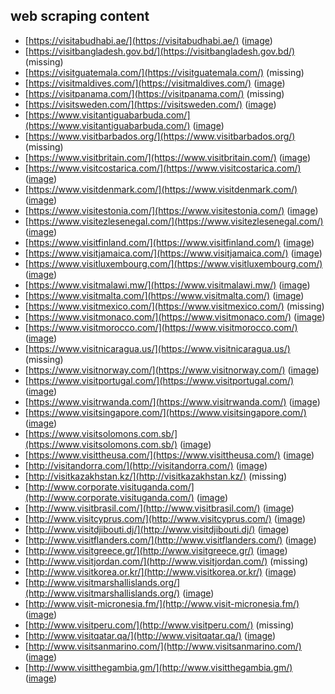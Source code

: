 ## web scraping content

- [https://visitabudhabi.ae/](https://visitabudhabi.ae/) ([image](https-visitabudhabi-ae.png))
- [https://visitbangladesh.gov.bd/](https://visitbangladesh.gov.bd/) (missing)
- [https://visitguatemala.com/](https://visitguatemala.com/) (missing)
- [https://visitmaldives.com/](https://visitmaldives.com/) ([image](https-visitmaldives-com.png))
- [https://visitpanama.com/](https://visitpanama.com/) (missing)
- [https://visitsweden.com/](https://visitsweden.com/) ([image](https-visitsweden-com.png))
- [https://www.visitantiguabarbuda.com/](https://www.visitantiguabarbuda.com/) ([image](https-www-visitantiguabarbuda-com.png))
- [https://www.visitbarbados.org/](https://www.visitbarbados.org/) (missing)
- [https://www.visitbritain.com/](https://www.visitbritain.com/) ([image](https-www-visitbritain-com.png))
- [https://www.visitcostarica.com/](https://www.visitcostarica.com/) ([image](https-www-visitcostarica-com.png))
- [https://www.visitdenmark.com/](https://www.visitdenmark.com/) ([image](https-www-visitdenmark-com.png))
- [https://www.visitestonia.com/](https://www.visitestonia.com/) ([image](https-www-visitestonia-com.png))
- [https://www.visitezlesenegal.com/](https://www.visitezlesenegal.com/) ([image](https-www-visitezlesenegal-com.png))
- [https://www.visitfinland.com/](https://www.visitfinland.com/) ([image](https-www-visitfinland-com.png))
- [https://www.visitjamaica.com/](https://www.visitjamaica.com/) ([image](https-www-visitjamaica-com.png))
- [https://www.visitluxembourg.com/](https://www.visitluxembourg.com/) ([image](https-www-visitluxembourg-com.png))
- [https://www.visitmalawi.mw/](https://www.visitmalawi.mw/) ([image](https-www-visitmalawi-mw.png))
- [https://www.visitmalta.com/](https://www.visitmalta.com/) ([image](https-www-visitmalta-com.png))
- [https://www.visitmexico.com/](https://www.visitmexico.com/) (missing)
- [https://www.visitmonaco.com/](https://www.visitmonaco.com/) ([image](https-www-visitmonaco-com.png))
- [https://www.visitmorocco.com/](https://www.visitmorocco.com/) ([image](https-www-visitmorocco-com.png))
- [https://www.visitnicaragua.us/](https://www.visitnicaragua.us/) (missing)
- [https://www.visitnorway.com/](https://www.visitnorway.com/) ([image](https-www-visitnorway-com.png))
- [https://www.visitportugal.com/](https://www.visitportugal.com/) ([image](https-www-visitportugal-com.png))
- [https://www.visitrwanda.com/](https://www.visitrwanda.com/) ([image](https-www-visitrwanda-com.png))
- [https://www.visitsingapore.com/](https://www.visitsingapore.com/) ([image](https-www-visitsingapore-com.png))
- [https://www.visitsolomons.com.sb/](https://www.visitsolomons.com.sb/) ([image](https-www-visitsolomons-com-sb.png))
- [https://www.visittheusa.com/](https://www.visittheusa.com/) ([image](https-www-visittheusa-com.png))
- [http://visitandorra.com/](http://visitandorra.com/) ([image](http-visitandorra-com.png))
- [http://visitkazakhstan.kz/](http://visitkazakhstan.kz/) (missing)
- [http://www.corporate.visituganda.com/](http://www.corporate.visituganda.com/) ([image](http-www-corporate-visituganda-com.png))
- [http://www.visitbrasil.com/](http://www.visitbrasil.com/) ([image](http-www-visitbrasil-com.png))
- [http://www.visitcyprus.com/](http://www.visitcyprus.com/) ([image](http-www-visitcyprus-com.png))
- [http://www.visitdjibouti.dj/](http://www.visitdjibouti.dj/) ([image](http-www-visitdjibouti-dj.png))
- [http://www.visitflanders.com/](http://www.visitflanders.com/) ([image](http-www-visitflanders-com.png))
- [http://www.visitgreece.gr/](http://www.visitgreece.gr/) ([image](http-www-visitgreece-gr.png))
- [http://www.visitjordan.com/](http://www.visitjordan.com/) (missing)
- [http://www.visitkorea.or.kr/](http://www.visitkorea.or.kr/) ([image](http-www-visitkorea-or-kr.png))
- [http://www.visitmarshallislands.org/](http://www.visitmarshallislands.org/) ([image](http-www-visitmarshallislands-org.png))
- [http://www.visit-micronesia.fm/](http://www.visit-micronesia.fm/) ([image](http-www-visit-micronesia-fm.png))
- [http://www.visitperu.com/](http://www.visitperu.com/) (missing)
- [http://www.visitqatar.qa/](http://www.visitqatar.qa/) ([image](http-www-visitqatar-qa.png))
- [http://www.visitsanmarino.com/](http://www.visitsanmarino.com/) ([image](http-www-visitsanmarino-com.png))
- [http://www.visitthegambia.gm/](http://www.visitthegambia.gm/) ([image](http-www-visitthegambia-gm.png))

